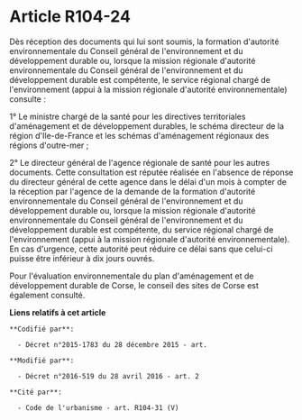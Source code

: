 # Article R104-24

Dès réception des documents qui lui sont soumis, la formation d'autorité environnementale du Conseil général de
l'environnement et du développement durable ou, lorsque la mission régionale d'autorité environnementale du Conseil général
de l'environnement et du développement durable est compétente, le service régional chargé de l'environnement (appui à la
mission régionale d'autorité environnementale) consulte :

1° Le ministre chargé de la santé pour les directives territoriales d'aménagement et de développement durables, le schéma
directeur de la région d'Ile-de-France et les schémas d'aménagement régionaux des régions d'outre-mer ;

2° Le directeur général de l'agence régionale de santé pour les autres documents. Cette consultation est réputée réalisée en
l'absence de réponse du directeur général de cette agence dans le délai d'un mois à compter de la réception par l'agence de
la demande de la formation d'autorité environnementale du Conseil général de l'environnement et du développement durable ou,
lorsque la mission régionale d'autorité environnementale du Conseil général de l'environnement et du développement durable
est compétente, du service régional chargé de l'environnement (appui à la mission régionale d'autorité environnementale). En
cas d'urgence, cette autorité peut réduire ce délai sans que celui-ci puisse être inférieur à dix jours ouvrés.

Pour l'évaluation environnementale du plan d'aménagement et de développement durable de Corse, le conseil des sites de Corse
est également consulté.

**Liens relatifs à cet article**

	**Codifié par**:

	  - Décret n°2015-1783 du 28 décembre 2015 - art.

	**Modifié par**:

	  - Décret n°2016-519 du 28 avril 2016 - art. 2

	**Cité par**:

	  - Code de l'urbanisme - art. R104-31 (V)
